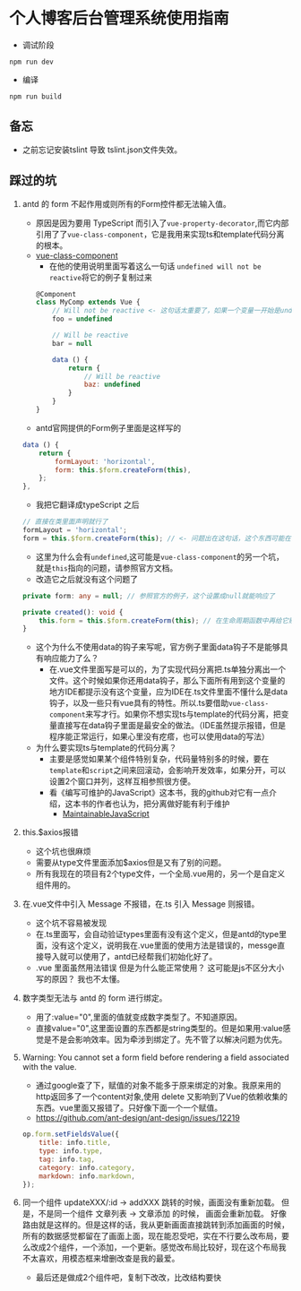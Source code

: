 <!--
 * @Description: 后台管理系统说明
 * @Author: shenxf
 * @Date: 2018-03-24 23:04:44
 -->
# 个人博客后台管理系统使用指南

- 调试阶段
```shell
npm run dev
```

- 编译
```shell
npm run build
```

## 备忘
- 之前忘记安装tslint 导致 tslint.json文件失效。

## 踩过的坑
1. antd 的 form 不起作用或则所有的Form控件都无法输入值。
    - 原因是因为要用 TypeScript 而引入了`vue-property-decorator`,而它内部引用了了`vue-class-component`，它是我用来实现ts和template代码分离的根本。
    - [vue-class-component](https://github.com/vuejs/vue-class-component)
        + 在他的使用说明里面写着这么一句话 `undefined will not be reactive`将它的例子复制过来
        ```javascript
        @Component
        class MyComp extends Vue {
            // Will not be reactive <- 这句话太重要了，如果一个变量一开始是undefined那么他将不会解析成为 data() {}这样的形式
            foo = undefined

            // Will be reactive
            bar = null

            data () {
                return {
                    // Will be reactive
                    baz: undefined
                }
            }
        }
        ```
    - antd官网提供的Form例子里面是这样写的
    ```javascript
    data () {
        return {
            formLayout: 'horizontal',
            form: this.$form.createForm(this),
        };
    },
    ```
    - 我把它翻译成typeScript 之后
    ```javascript
    // 直接在类里面声明就行了
    formLayout = 'horizontal';
    form = this.$form.createForm(this); // <- 问题出在这句话，这个东西可能在一开始的时候返回的是undefined
    ```
    - 这里为什么会有`undefined`,这可能是`vue-class-component`的另一个坑，就是`this`指向的问题，请参照官方文档。
    - 改造它之后就没有这个问题了
    ```typescript
    private form: any = null; // 参照官方的例子，这个设置成null就能响应了

    private created(): void {
        this.form = this.$form.createForm(this); // 在生命周期函数中再给它赋值
    }
    ```
    - 这个为什么不使用data的钩子来写呢，官方例子里面data钩子不是能够具有响应能力了么？
        + 在.vue文件里面写是可以的，为了实现代码分离把.ts单独分离出一个文件。这个时候如果你还用data钩子，那么下面所有用到这个变量的地方IDE都提示没有这个变量，应为IDE在.ts文件里面不懂什么是data钩子，以及一些只有vue具有的特性。所以.ts要借助`vue-class-component`来写才行。如果你不想实现ts与template的代码分离，把变量直接写在data钩子里面是最安全的做法。（IDE虽然提示报错，但是程序能正常运行，如果心里没有疙瘩，也可以使用data的写法）
    - 为什么要实现ts与template的代码分离？
        + 主要是感觉如果某个组件特别复杂，代码量特别多的时候，要在`template`和`script`之间来回滚动，会影响开发效率，如果分开，可以设置2个窗口并列，这样互相参照很方便。
        + 看《编写可维护的JavaScript》这本书，我的github对它有一点介绍，这本书的作者也认为，把分离做好能有利于维护
            * [MaintainableJavaScript](https://github.com/shen1986/MaintainableJavaScript)

2. this.$axios报错
    - 这个坑也很麻烦
    - 需要从type文件里面添加$axios但是又有了别的问题。
    - 所有我现在的项目有2个type文件，一个全局.vue用的，另一个是自定义组件用的。

3. 在.vue文件中引入 Message 不报错，在.ts 引入 Message 则报错。
    - 这个坑不容易被发现
    - 在.ts里面写，会自动验证types里面有没有这个定义，但是antd的type里面，没有这个定义，说明我在.vue里面的使用方法是错误的，messge直接导入就可以使用了，antd已经帮我们初始化好了。
    - .vue 里面虽然用法错误 但是为什么能正常使用？ 这可能是js不区分大小写的原因？ 我也不太懂。

4. 数字类型无法与 antd 的 form 进行绑定。
    - 用了:value="0",里面的值就变成数字类型了。不知道原因。
    - 直接value="0",这里面设置的东西都是string类型的。但是如果用:value感觉是不是会影响效率。因为牵涉到绑定了。先不管了以解决问题为优先。

5. Warning: You cannot set a form field before rendering a field associated with the value.
    - 通过google查了下，赋值的对象不能多于原来绑定的对象。我原来用的http返回多了一个content对象,使用 delete 又影响到了Vue的依赖收集的东西。vue里面又报错了。只好像下面一个一个赋值。
    - https://github.com/ant-design/ant-design/issues/12219
    ```javascript
    op.form.setFieldsValue({
        title: info.title,
        type: info.type,
        tag: info.tag,
        category: info.category,
        markdown: info.markdown,
    });
    ```

6. 同一个组件 updateXXX/:id -> addXXX 跳转的时候，画面没有重新加载。
    但是，不是同一个组件 文章列表 -> 文章添加 的时候， 画面会重新加载。
    好像路由就是这样的。但是这样的话，我从更新画面直接跳转到添加画面的时候，所有的数据感觉都留在了画面上面，现在能忍受吧，实在不行要么改布局，要么改成2个组件，一个添加，一个更新。感觉改布局比较好，现在这个布局我不太喜欢，用模态框来增删改查是我的最爱。

    - 最后还是做成2个组件吧，复制下改改，比改结构要快